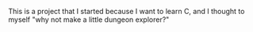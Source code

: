 This is a project that I started because I want to learn C, and I thought to myself "why not make a little dungeon explorer?"
